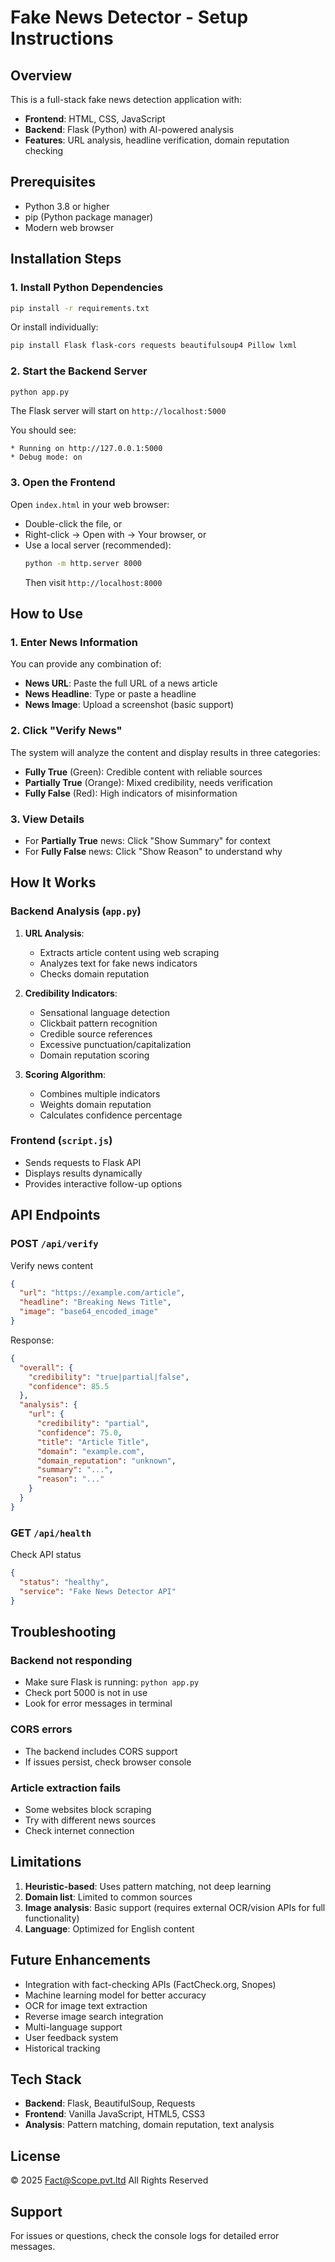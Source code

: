 # Fake News Detector - Setup Instructions

## Overview
This is a full-stack fake news detection application with:
- **Frontend**: HTML, CSS, JavaScript
- **Backend**: Flask (Python) with AI-powered analysis
- **Features**: URL analysis, headline verification, domain reputation checking

## Prerequisites
- Python 3.8 or higher
- pip (Python package manager)
- Modern web browser

## Installation Steps

### 1. Install Python Dependencies
```bash
pip install -r requirements.txt
```

Or install individually:
```bash
pip install Flask flask-cors requests beautifulsoup4 Pillow lxml
```

### 2. Start the Backend Server
```bash
python app.py
```

The Flask server will start on `http://localhost:5000`

You should see:
```
* Running on http://127.0.0.1:5000
* Debug mode: on
```

### 3. Open the Frontend
Open `index.html` in your web browser:
- Double-click the file, or
- Right-click → Open with → Your browser, or
- Use a local server (recommended):
  ```bash
  python -m http.server 8000
  ```
  Then visit `http://localhost:8000`

## How to Use

### 1. Enter News Information
You can provide any combination of:
- **News URL**: Paste the full URL of a news article
- **News Headline**: Type or paste a headline
- **News Image**: Upload a screenshot (basic support)

### 2. Click "Verify News"
The system will analyze the content and display results in three categories:
- **Fully True** (Green): Credible content with reliable sources
- **Partially True** (Orange): Mixed credibility, needs verification
- **Fully False** (Red): High indicators of misinformation

### 3. View Details
- For **Partially True** news: Click "Show Summary" for context
- For **Fully False** news: Click "Show Reason" to understand why

## How It Works

### Backend Analysis (`app.py`)
1. **URL Analysis**:
   - Extracts article content using web scraping
   - Analyzes text for fake news indicators
   - Checks domain reputation

2. **Credibility Indicators**:
   - Sensational language detection
   - Clickbait pattern recognition
   - Credible source references
   - Excessive punctuation/capitalization
   - Domain reputation scoring

3. **Scoring Algorithm**:
   - Combines multiple indicators
   - Weights domain reputation
   - Calculates confidence percentage

### Frontend (`script.js`)
- Sends requests to Flask API
- Displays results dynamically
- Provides interactive follow-up options

## API Endpoints

### POST `/api/verify`
Verify news content
```json
{
  "url": "https://example.com/article",
  "headline": "Breaking News Title",
  "image": "base64_encoded_image"
}
```

Response:
```json
{
  "overall": {
    "credibility": "true|partial|false",
    "confidence": 85.5
  },
  "analysis": {
    "url": {
      "credibility": "partial",
      "confidence": 75.0,
      "title": "Article Title",
      "domain": "example.com",
      "domain_reputation": "unknown",
      "summary": "...",
      "reason": "..."
    }
  }
}
```

### GET `/api/health`
Check API status
```json
{
  "status": "healthy",
  "service": "Fake News Detector API"
}
```

## Troubleshooting

### Backend not responding
- Make sure Flask is running: `python app.py`
- Check port 5000 is not in use
- Look for error messages in terminal

### CORS errors
- The backend includes CORS support
- If issues persist, check browser console

### Article extraction fails
- Some websites block scraping
- Try with different news sources
- Check internet connection

## Limitations

1. **Heuristic-based**: Uses pattern matching, not deep learning
2. **Domain list**: Limited to common sources
3. **Image analysis**: Basic support (requires external OCR/vision APIs for full functionality)
4. **Language**: Optimized for English content

## Future Enhancements

- Integration with fact-checking APIs (FactCheck.org, Snopes)
- Machine learning model for better accuracy
- OCR for image text extraction
- Reverse image search integration
- Multi-language support
- User feedback system
- Historical tracking

## Tech Stack

- **Backend**: Flask, BeautifulSoup, Requests
- **Frontend**: Vanilla JavaScript, HTML5, CSS3
- **Analysis**: Pattern matching, domain reputation, text analysis

## License
© 2025 Fact@Scope.pvt.ltd All Rights Reserved

## Support
For issues or questions, check the console logs for detailed error messages.
